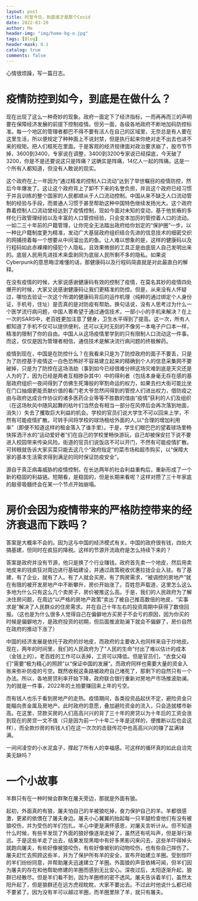 ```yaml
---
layout: post
title: 时至今日，到底谁才是那个Covid
date: 2022-03-28
author: Me
header-img: "img/home-bg-o.jpg"
tags: [Blog]
header-mask: 0.1
catalog: true
comments: false
---
```

心情很烦躁，写一篇日志。

# 疫情防控到如今，到底是在做什么？

现在出现了这么一种奇妙的现象。政府一面定下了经济指标，一而再再而三的声明要在保障经济发展的前提下控制疫情。但另一面，各级各地政府不断地加码防控标准。每一个地区的管理者都巴不得不要有活人在自己的区域里，无奈总是有人要在这里生活，所以便规定了种种面上不说封禁，但是执行起来你绝对走不出去也进不来的规矩。把人们框死在里面。于是客观的经济规律面对政治要求崩了，股市节节掉，3600到3400，专家说在调整，3400到3200专家说已经探底，今天破了3200，你是不是还要说这只是阵痛？这确实是阵痛，14亿人一起的阵痛。这是一个所有人都知道，但没有人敢说的现实。

这个政府在上一年因为“通过精准的控制人口流动”达到了举世瞩目的疫情防控，然后今年爆发了。这让这个政府背上了卸不下来的名誉负担，并且这个政府已经习惯于并且训练的整个国家的人民都顺从于人口流动控制。中国从来不缺乏人口流动管制的经验与手段，而普通人习惯于甚至帮助这种中国特色继续发扬光大。这个政府靠着控制人口流动曾经达到了疫情控制，现如今面对未知的变动，基于他贫瘠的多样化行政管理经验以及丰富的人口管控经验，只会变本加厉的管控着人口的流动。一如二三十年前的户籍管理，让你完全无法踏出政府给你划定的“保护圈”一步。以一种比户籍制度更为精准，发动广大基层政府组织结合先进的信息技术的细密交织的网捕捞着每一个想要从中间溜出去的鱼。让人难以想象的是，这样的健康码以及行程码如此赤裸裸的侵犯个人隐私，且效果微弱的工具正是由底层人自己发明出来的。底层人民用先进技术来盘剥同为底层人民所剩不多的隐私。如果说Cyberpunk的意思晦涩难懂的话，那健康码以及行程码简直就是对此最直白的解释。

在没有疫情的时候，大家说感谢健康码有效的控制了疫情，在莫名其妙的疫情四处爆开的时候，大家又说感谢健康码让我们更精准的防控。但是，从来没有人怀疑过，哪怕去验证一次这个所谓的健康码背后的运作机理（纯粹的通过绑定个人身份证，手机号，住址）是否真的是对防疫有帮助。换句话说，没有人思考过为什么一个医学流行病问题，中国人寄希望于通过通信技术，一部小小的手机来解决？在上一次的SARS中，老百姓更加注意了健身，卫生水平得到了提高。这一次，所有人都知道了手机不仅可以提供便利，还可以无时无刻的不像另一本电子户口本一样，精准的限制了你的自由。中国人从这场疫情里学到的只有限制人口流动这一件事。而这，仅仅是因为管理者相信，通信技术是解决流行病问题的终极解药。

疫情到现在，中国是在防控什么？在我看来只是为了防控政府的面子不要丢，只是为了防控基于疫情这一白色恐怖好不容易建立起来的精确到个人的信息采集网不要破掉，只是为了防控在这场浩劫（事到如今已经很难分辨这场灾难到底是天灾还是人为的了，因为已经是两者互相掺杂其中）中的得利者（包括本身毫无存在感的基层政府组织一夜间得到了仿佛生死簿般的宰割命运的权力，如果去扫大街可能比坐在门口抽烟更能贡献价值的看门老大爷忽然间得到的管控人们进出权力，借防疫之由与政府达成合作协议的诸多医药企业等等不胜数的借由“疫情”获利的人们及组织（在这场秋风中随风起舞的枯叶们当然会有相当一部分在风停后会再次落到地面，消失））失去了攫取巨大利益的机会。学校的官员们说大学生不可以回来上学，不然有可能疫情扩散。可转手间将学校的球场租给外面的人,以“合理的增加利用率”（即便不知道这样的租金落入了谁手里）。于是，学生们眼巴巴的望着球场里畅快挥洒汗水的“运动爱好者”们在自己的学校里畅快游玩，自己却被保安拦下说不要进入校园带来传染风险。街道的官员们说饭店不可以开门，不然有可能疫情扩散。可转眼就告诉大家买菜只能去这几个“政府指定”的菜市场和超市购买，以“保障大家的基本生活需求得到满足的同时保证防疫安全”。

源自于真正病毒威胁的疫情控制，在长达两年的社会利益重构后，重新形成了一个新的稳固的利益链。短期看，是稳固的，但是长期来看呢？这样对攒了三十年家底的敲骨吸髓终会在某一个节点开始崩塌。

# 房价会因为疫情带来的严格防控带来的经济衰退而下跌吗？

答案是大概率不会的。因为这与中国的经济模式有关。中国的政府很有钱，四处大搞基建，但同时在疯狂的降税。这样的节源开流政府是怎么持续下来的？

答案是政府并没有节源，他只是换了个行业赚钱。政府首先卖一个地皮，然后用卖地皮来的钱疯狂对周边进行基础建设，并通过政策税收优惠拉拢企业入驻。有了基建，有了企业，就有了人。有了人就会买房。有了购房需求，“被调控的房地产”就在有限的被开发房地产中不断攀升，房价开始涨了。百姓怨声载道，这里怎么这么多地为什么只有这么几个卖房子，房价被推这么高。于是，我们的人民政府为了解决住房问题，在周边“以严格的房地产政策”卖出了被自己推高数倍的地皮，“实事求是”解决了人民群众的住房需求。并在自己十年左右的投资周期中获得了数倍回报。（这也是为什么很多人觉得自己在偏僻地方买房子不会亏的原因，因为你买的时候是偏僻地方，是政府投资的初期，但后面推波助澜下就会不偏僻了，房价自然在政府的推动下涨了）

中国的经济发展是依托于政府的炒地皮，而政府的主要收入也同样来自于炒地皮。现在，两年的时间里，我们的人民政府为了“人民的生命”付出了难以估计的成本（金钱上的）。老百姓的工作可以丢掉，工资可以降低。但是官员们，“衣食父母们”需要“极为精心的照顾”以“保证中国的发展”。而政府同样也需要大量的资金入账来弥补防疫的亏空。既然收税这条路被政府自己堵死了，那剩下的自然只有一个办法。所以，各地房贷利率开始下降，政府联合银行重新对房地产市场推波助澜。为的就是一件事，2022年的土拍要赚回来上年的亏空。

而有钱人也乐于看到房地产的走热。疫情期间，各类投资品起伏不定，避险资金只能瞄向贵金属及房地产。此时政府的意愿，叠加避险资金的流入，只会造就楼市新高。在这里，贷款买房的人们高高兴兴的背了三十年的房贷以为十年后的工资会涨到现在的房贷一文不值（只是因为前一个十年二十年是这样的，便推断以后也会这样），而全款炒房的有钱人们在这一次次的击鼓传花中也高高兴兴的赚了盆满钵满。

一间间凌空的小水泥盒子，撑起了所有人的幸福感。可这样的循环真的如此自洽完美无缺吗？

# 一个小故事

羊群只有在一种时候会群聚在屠夫旁边，那就是外面有狼。

起初，外面真的有狼，屠夫怕自己的羊被狼吃掉，奋力保护自己的羊。羊都很感激，更紧的依偎在了屠夫身边。屠夫小心翼翼的抬起每一只羊腿检查他们有没有被狼咬伤，并为受伤的羊们包扎。羊心中更是满怀感恩，对屠夫言听计从。但不知道什么时候，有些羊发现了外面的狼好像逐渐走掉了，虽然还有吼叫声，但是渐行渐远。于是这些羊走了出去，结果发现黑暗中有好多黑影闪来闪去，这些羊吓得掉头就跑向屠夫，有些好像被狼咬伤，有些好像被别的动物咬伤，也有些自己摔伤了。屠夫赶忙去照顾这些羊，并为了保护所有羊的安全，宣布开始建立羊圈。受到惊吓的羊们纷纷同意，并帮助屠夫迅速建立了羊圈。外面狼的声音依稀可闻，但羊们因为屠夫的存在和他帮助修建的羊圈而感到无比安心。深夜过后，太阳逐渐升起，狼群已经散尽。但是羊们看不到，因为羊圈修的密不透风。屠夫告诉着羊们，虽然太阳升起了，但是狼群还在远方虎视眈眈，大家不要出去。不过此时他说什么都已经不要紧了。因为没有羊可以越过羊圈，而羊圈里除了羊，就只有屠夫。